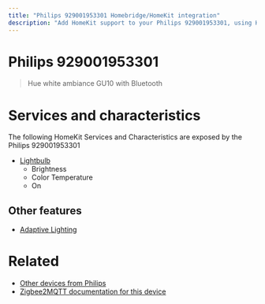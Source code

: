```yaml
---
title: "Philips 929001953301 Homebridge/HomeKit integration"
description: "Add HomeKit support to your Philips 929001953301, using Homebridge, Zigbee2MQTT and homebridge-z2m."
---
```

<!---
This file has been GENERATED using src/docgen/docgen.ts
DO NOT EDIT THIS FILE MANUALLY!
-->
# Philips 929001953301
> Hue white ambiance GU10 with Bluetooth


# Services and characteristics
The following HomeKit Services and Characteristics are exposed by
the Philips 929001953301

* [Lightbulb](../../light.md)
  * Brightness
  * Color Temperature
  * On


## Other features
* [Adaptive Lighting](../../light.md)


# Related
* [Other devices from Philips](../index.md#philips)
* [Zigbee2MQTT documentation for this device](https://www.zigbee2mqtt.io/devices/929001953301.html)